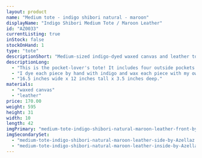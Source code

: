 ```yaml
---
layout: product
name: "Medium tote - indigo shibori natural - maroon"
displayName: "Indigo Shibori Medium Tote / Maroon Leather"
id: "AZ0033"
currentListing: true
inStock: false
stockOnHand: 1
type: "tote"
descriptionShort: "Medium-sized indigo-dyed waxed canvas and leather tote with shoulder strap."
descriptionLong: 
  - "This is the pocket-lover's tote! It includes four outside pockets in indigo-dyed waxed canvas and two internal pockets in ticking lining. It has both short tote straps and a removable shoulder strap. Fits a small laptop or tablet in addition to all of the essentials."
  - "I dye each piece by hand with indigo and wax each piece with my own beeswax blend. The leather is English Bridle leather that is luxurious, water resistant, and durable. It is vegetable tanned in Pennsylvania by a company that was founded in 1867, from North American cattle. Includes all nickel-plated brass hardware and a Riri zipper."
  - "16.5 inches wide x 12 inches tall x 3.5 inches deep."
materials: 
  - "waxed canvas"
  - "leather"
price: 170.00
weight: 595
height: 31
width: 10
length: 42
imgPrimary: "medium-tote-indigo-shibori-natural-maroon-leather-front-by-Azellaz.jpg"
imgSecondarySet: 
  - "medium-tote-indigo-shibori-natural-maroon-leather-side-by-Azellaz.jpg"
  - "medium-tote-indigo-shibori-natural-maroon-leather-inside-by-Azellaz.jpg"
---
```

